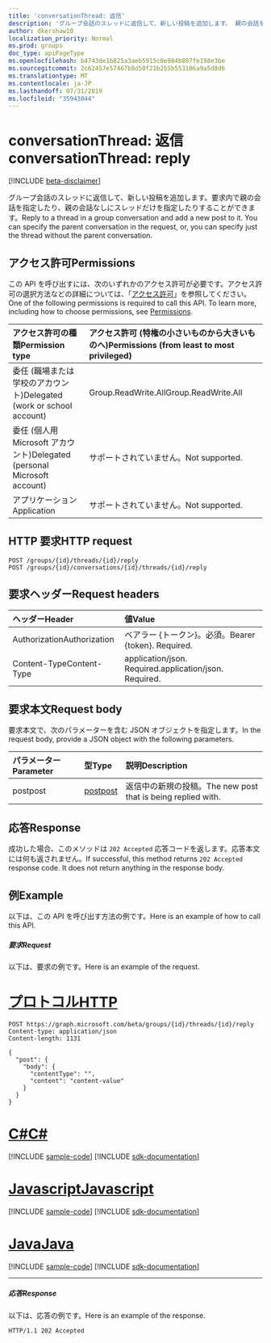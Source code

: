 ```yaml
---
title: 'conversationThread: 返信'
description: 'グループ会話のスレッドに返信して、新しい投稿を追加します。 親の会話を指定できます。 '
author: dkershaw10
localization_priority: Normal
ms.prod: groups
doc_type: apiPageType
ms.openlocfilehash: b4743de1b825a3aeb5915c0e984b807fe198e3be
ms.sourcegitcommit: 2c62457e57467b8d50f21b255b553106a9a5d8d6
ms.translationtype: MT
ms.contentlocale: ja-JP
ms.lasthandoff: 07/31/2019
ms.locfileid: "35943044"
---
```

# <a name="conversationthread-reply"></a><span data-ttu-id="21491-104">conversationThread: 返信</span><span class="sxs-lookup"><span data-stu-id="21491-104">conversationThread: reply</span></span>

[!INCLUDE [beta-disclaimer](../../includes/beta-disclaimer.md)]

<span data-ttu-id="21491-p102">グループ会話のスレッドに返信して、新しい投稿を追加します。要求内で親の会話を指定したり、親の会話なしにスレッドだけを指定したりすることができます。</span><span class="sxs-lookup"><span data-stu-id="21491-p102">Reply to a thread in a group conversation and add a new post to it. You can specify the parent conversation in the request, or, you can specify just the thread without the parent conversation.</span></span>

## <a name="permissions"></a><span data-ttu-id="21491-107">アクセス許可</span><span class="sxs-lookup"><span data-stu-id="21491-107">Permissions</span></span>
<span data-ttu-id="21491-p103">この API を呼び出すには、次のいずれかのアクセス許可が必要です。アクセス許可の選択方法などの詳細については、「[アクセス許可](/graph/permissions-reference)」を参照してください。</span><span class="sxs-lookup"><span data-stu-id="21491-p103">One of the following permissions is required to call this API. To learn more, including how to choose permissions, see [Permissions](/graph/permissions-reference).</span></span>

|<span data-ttu-id="21491-110">アクセス許可の種類</span><span class="sxs-lookup"><span data-stu-id="21491-110">Permission type</span></span>      | <span data-ttu-id="21491-111">アクセス許可 (特権の小さいものから大きいものへ)</span><span class="sxs-lookup"><span data-stu-id="21491-111">Permissions (from least to most privileged)</span></span>              |
|:--------------------|:---------------------------------------------------------|
|<span data-ttu-id="21491-112">委任 (職場または学校のアカウント)</span><span class="sxs-lookup"><span data-stu-id="21491-112">Delegated (work or school account)</span></span> | <span data-ttu-id="21491-113">Group.ReadWrite.All</span><span class="sxs-lookup"><span data-stu-id="21491-113">Group.ReadWrite.All</span></span>    |
|<span data-ttu-id="21491-114">委任 (個人用 Microsoft アカウント)</span><span class="sxs-lookup"><span data-stu-id="21491-114">Delegated (personal Microsoft account)</span></span> | <span data-ttu-id="21491-115">サポートされていません。</span><span class="sxs-lookup"><span data-stu-id="21491-115">Not supported.</span></span>    |
|<span data-ttu-id="21491-116">アプリケーション</span><span class="sxs-lookup"><span data-stu-id="21491-116">Application</span></span> | <span data-ttu-id="21491-117">サポートされていません。</span><span class="sxs-lookup"><span data-stu-id="21491-117">Not supported.</span></span>    |

## <a name="http-request"></a><span data-ttu-id="21491-118">HTTP 要求</span><span class="sxs-lookup"><span data-stu-id="21491-118">HTTP request</span></span>
<!-- { "blockType": "ignored" } -->
```http
POST /groups/{id}/threads/{id}/reply
POST /groups/{id}/conversations/{id}/threads/{id}/reply
```
## <a name="request-headers"></a><span data-ttu-id="21491-119">要求ヘッダー</span><span class="sxs-lookup"><span data-stu-id="21491-119">Request headers</span></span>
| <span data-ttu-id="21491-120">ヘッダー</span><span class="sxs-lookup"><span data-stu-id="21491-120">Header</span></span>       | <span data-ttu-id="21491-121">値</span><span class="sxs-lookup"><span data-stu-id="21491-121">Value</span></span> |
|:---------------|:--------|
| <span data-ttu-id="21491-122">Authorization</span><span class="sxs-lookup"><span data-stu-id="21491-122">Authorization</span></span>  | <span data-ttu-id="21491-p104">ベアラー {トークン}。必須。</span><span class="sxs-lookup"><span data-stu-id="21491-p104">Bearer {token}. Required.</span></span>  |
| <span data-ttu-id="21491-125">Content-Type</span><span class="sxs-lookup"><span data-stu-id="21491-125">Content-Type</span></span>  | <span data-ttu-id="21491-p105">application/json. Required.</span><span class="sxs-lookup"><span data-stu-id="21491-p105">application/json. Required.</span></span>  |

## <a name="request-body"></a><span data-ttu-id="21491-128">要求本文</span><span class="sxs-lookup"><span data-stu-id="21491-128">Request body</span></span>
<span data-ttu-id="21491-129">要求本文で、次のパラメーターを含む JSON オブジェクトを指定します。</span><span class="sxs-lookup"><span data-stu-id="21491-129">In the request body, provide a JSON object with the following parameters.</span></span>

| <span data-ttu-id="21491-130">パラメーター</span><span class="sxs-lookup"><span data-stu-id="21491-130">Parameter</span></span>    | <span data-ttu-id="21491-131">型</span><span class="sxs-lookup"><span data-stu-id="21491-131">Type</span></span>   |<span data-ttu-id="21491-132">説明</span><span class="sxs-lookup"><span data-stu-id="21491-132">Description</span></span>|
|:---------------|:--------|:----------|
|<span data-ttu-id="21491-133">post</span><span class="sxs-lookup"><span data-stu-id="21491-133">post</span></span>|[<span data-ttu-id="21491-134">post</span><span class="sxs-lookup"><span data-stu-id="21491-134">post</span></span>](../resources/post.md)|<span data-ttu-id="21491-135">返信中の新規の投稿。</span><span class="sxs-lookup"><span data-stu-id="21491-135">The new post that is being replied with.</span></span>|

## <a name="response"></a><span data-ttu-id="21491-136">応答</span><span class="sxs-lookup"><span data-stu-id="21491-136">Response</span></span>

<span data-ttu-id="21491-p106">成功した場合、このメソッドは `202 Accepted` 応答コードを返します。応答本文には何も返されません。</span><span class="sxs-lookup"><span data-stu-id="21491-p106">If successful, this method returns `202 Accepted` response code. It does not return anything in the response body.</span></span>

## <a name="example"></a><span data-ttu-id="21491-139">例</span><span class="sxs-lookup"><span data-stu-id="21491-139">Example</span></span>
<span data-ttu-id="21491-140">以下は、この API を呼び出す方法の例です。</span><span class="sxs-lookup"><span data-stu-id="21491-140">Here is an example of how to call this API.</span></span>
##### <a name="request"></a><span data-ttu-id="21491-141">要求</span><span class="sxs-lookup"><span data-stu-id="21491-141">Request</span></span>
<span data-ttu-id="21491-142">以下は、要求の例です。</span><span class="sxs-lookup"><span data-stu-id="21491-142">Here is an example of the request.</span></span>

# <a name="httptabhttp"></a>[<span data-ttu-id="21491-143">プロトコル</span><span class="sxs-lookup"><span data-stu-id="21491-143">HTTP</span></span>](#tab/http)
<!-- {
  "blockType": "request",
  "name": "conversationthread_reply"
}-->
```http
POST https://graph.microsoft.com/beta/groups/{id}/threads/{id}/reply
Content-type: application/json
Content-length: 1131

{
  "post": {
    "body": {
      "contentType": "",
      "content": "content-value"
    }
  }
}
```
# <a name="ctabcsharp"></a>[<span data-ttu-id="21491-144">C#</span><span class="sxs-lookup"><span data-stu-id="21491-144">C#</span></span>](#tab/csharp)
[!INCLUDE [sample-code](../includes/snippets/csharp/conversationthread-reply-csharp-snippets.md)]
[!INCLUDE [sdk-documentation](../includes/snippets/snippets-sdk-documentation-link.md)]

# <a name="javascripttabjavascript"></a>[<span data-ttu-id="21491-145">Javascript</span><span class="sxs-lookup"><span data-stu-id="21491-145">Javascript</span></span>](#tab/javascript)
[!INCLUDE [sample-code](../includes/snippets/javascript/conversationthread-reply-javascript-snippets.md)]
[!INCLUDE [sdk-documentation](../includes/snippets/snippets-sdk-documentation-link.md)]

# <a name="javatabjava"></a>[<span data-ttu-id="21491-146">Java</span><span class="sxs-lookup"><span data-stu-id="21491-146">Java</span></span>](#tab/java)
[!INCLUDE [sample-code](../includes/snippets/java/conversationthread-reply-java-snippets.md)]
[!INCLUDE [sdk-documentation](../includes/snippets/snippets-sdk-documentation-link.md)]

---


##### <a name="response"></a><span data-ttu-id="21491-147">応答</span><span class="sxs-lookup"><span data-stu-id="21491-147">Response</span></span>
<span data-ttu-id="21491-148">以下は、応答の例です。</span><span class="sxs-lookup"><span data-stu-id="21491-148">Here is an example of the response.</span></span>
<!-- {
  "blockType": "response",
  "truncated": true
} -->
```http
HTTP/1.1 202 Accepted
```

<!-- uuid: 8fcb5dbc-d5aa-4681-8e31-b001d5168d79
2015-10-25 14:57:30 UTC -->
<!--
{
  "type": "#page.annotation",
  "description": "conversationThread: reply",
  "keywords": "",
  "section": "documentation",
  "tocPath": "",
  "suppressions": [
  ]
}
-->
